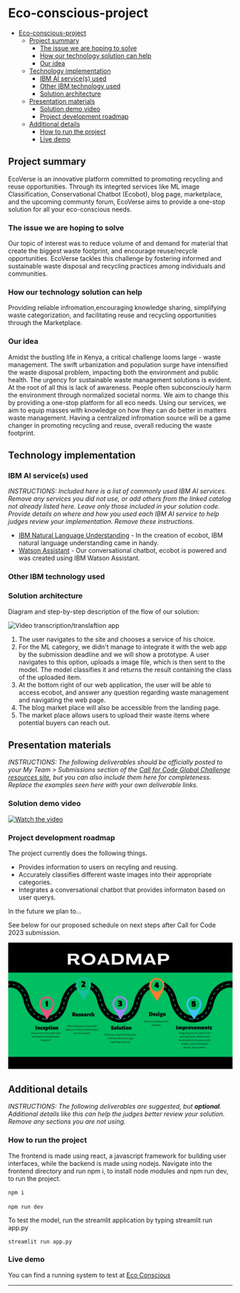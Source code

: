 # Eco-conscious-project

- [Eco-conscious-project](#eco-conscious-project)
  - [Project summary](#project-summary)
    - [The issue we are hoping to solve](#the-issue-we-are-hoping-to-solve)
    - [How our technology solution can help](#how-our-technology-solution-can-help)
    - [Our idea](#our-idea)
  - [Technology implementation](#technology-implementation)
    - [IBM AI service(s) used](#ibm-ai-services-used)
    - [Other IBM technology used](#other-ibm-technology-used)
    - [Solution architecture](#solution-architecture)
  - [Presentation materials](#presentation-materials)
    - [Solution demo video](#solution-demo-video)
    - [Project development roadmap](#project-development-roadmap)
  - [Additional details](#additional-details)
    - [How to run the project](#how-to-run-the-project)
    - [Live demo](#live-demo)

## Project summary
 EcoVerse is an innovative platform committed to promoting recycling and reuse opportunities. Through its integrted services like ML image Classification, Conservational Chatbot (Ecobot), blog page, marketplace, and the upcoming communty forum, EcoVerse aims to provide a one-stop solution for all your eco-conscious needs.

### The issue we are hoping to solve
  Our topic of interest was to reduce volume of and demand for material that create the biggest waste footprint, and encourage reuse/recycle opportunities. 
  EcoVerse tackles this challenge by fostering informed and sustainable waste disposal and recycling practices among individuals and communities. 
### How our technology solution can help

Providing reliable infromation,encouraging knowledge sharing, simplifying waste categorization, and facilitating reuse and recycling opportunities through the Marketplace.  

### Our idea
Amidst the bustling life in Kenya, a critical challenge looms large - waste management. The swift urbanization and population surge have intensified the waste disposal problem, impacting both the environment and public health. The urgency for sustainable waste management solutions is evident. 
At the root of all this is lack of awareness. People often subconsciouly harm the environment through normalized societal norms. We aim to change this by providing a one-stop platform for all eco needs. Using our services, we aim to equip masses with knowledge on how they can do better in matters waste management. Having a centralized infromation source will be a game changer in promoting recycling and reuse, overall reducing the waste footprint.

## Technology implementation

### IBM AI service(s) used

_INSTRUCTIONS: Included here is a list of commonly used IBM AI services. Remove any services you did not use, or add others from the linked catalog not already listed here. Leave only those included in your solution code. Provide details on where and how you used each IBM AI service to help judges review your implementation. Remove these instructions._

- [IBM Natural Language Understanding](https://cloud.ibm.com/catalog/services/natural-language-understanding) - In the creation of ecobot, IBM natural language understanding came in handy.
- [Watson Assistant](https://cloud.ibm.com/catalog/services/watson-assistant) - Our conversational chatbot, ecobot is powered and was created using IBM Watson Assistant.


### Other IBM technology used


### Solution architecture

Diagram and step-by-step description of the flow of our solution:

![Video transcription/translaftion app](https://developer.ibm.com/developer/tutorials/cfc-starter-kit-speech-to-text-app-example/images/cfc-covid19-remote-education-diagram-2.png)

1. The user navigates to the site and chooses a service of his choice.
2. For the ML category, we didn't manage to integrate it with the web app by the submission deadline and we will show a prototype. A user navigates to this option, uploads a image file, which is then sent to the model. The model classifies it and returns the result containing the class of the uploaded item.
3. At the bottom right of our web application, the user will be able to access ecobot, and answer any question regarding waste management and navigating the web page.
4. The blog market place will also be accessible from the landing page.
5. The market place allows users to upload their waste items where potential buyers can reach out.
## Presentation materials

_INSTRUCTIONS: The following deliverables should be officially posted to your My Team > Submissions section of the [Call for Code Global Challenge resources site](https://cfc-prod.skillsnetwork.site/), but you can also include them here for completeness. Replace the examples seen here with your own deliverable links._

### Solution demo video

[![Watch the video](https://raw.githubusercontent.com/Liquid-Prep/Liquid-Prep/main/images/readme/IBM-interview-video-image.png)](https://youtu.be/vOgCOoy_Bx0)

### Project development roadmap

The project currently does the following things.

- Provides information to users on recyling and reusing.
- Accurately classifies different waste images into their appropriate categories.
- Integrates a conversational chatbot that provides informaton based on user querys.

In the future we plan to...

See below for our proposed schedule on next steps after Call for Code 2023 submission.

![Roadmap](./images/roadmap.jpg)

## Additional details

_INSTRUCTIONS: The following deliverables are suggested, but **optional**. Additional details like this can help the judges better review your solution. Remove any sections you are not using._

### How to run the project

The frontend is made using react, a javascript framework for building user interfaces, while the backend is made using nodejs.
Navigate into the frontend directory and run npm i, to install node modules and npm run dev, to run the project.
```shell
npm i 

npm run dev
```
To test the model, run the streamlit application by typing streamlit run app.py
```shell
streamlit run app.py
```
### Live demo

You can find a running system to test at [Eco Conscious](
https://eco-conscious-bdc4d.web.app/)

---


